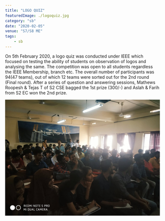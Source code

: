 ```yaml
---
title: "LOGO QUIZ"
featuredImage: ./logoquiz.jpg
category: "sb"
date: "2020-02-05"
venue: "S7/S8 ME"
tags:
    - sb
---
```


On 5th February 2020, a logo quiz was conducted under IEEE which focused on testing the ability of students on observation of logos and analysing the same. The competition was open to all students regardless the IEEE Membership, branch etc. The overall number of participants was 94(47 teams), out of which 12 teams were sorted out for the 2nd round (Final round). After a series of question and answering sessions, Mathews Roopesh & Tejas T of S2 CSE bagged the 1st prize (300/-) and Aslah & Farih from S2 EC won the 2nd prize.

![Logo Quiz 2020](./logoquiz1.jpg)
